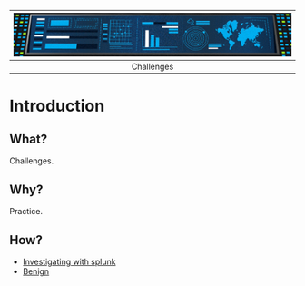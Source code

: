 | ![Investigating with Splunk](../../_static/images/benign-room-banner.png)
|:--:|
| Challenges |

# Introduction

## What?

Challenges.

## Why?

Practice.

## How?

* [Investigating with splunk](investigation.md)
* [Benign](benign.md)


